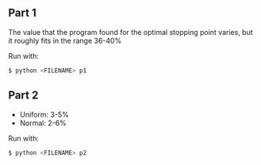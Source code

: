 ## Part 1

The value that the program found for the optimal stopping point varies, but it roughly fits in the range 36-40%

Run with:
```bash
$ python <FILENAME> p1
```

## Part 2
- Uniform: 3-5%
- Normal: 2-6%

Run with:
```bash
$ python <FILENAME> p2
```
